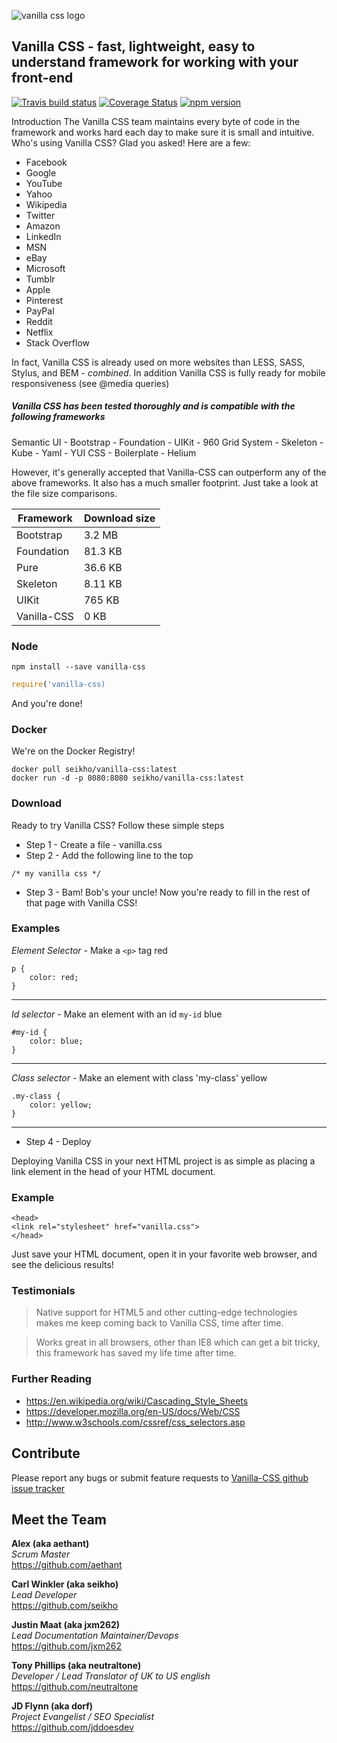 ![vanilla css logo](https://raw.githubusercontent.com/aethant/vanilla-css/gh-pages/assets/images/vanillacsslogo.jpg)
## Vanilla CSS - fast, lightweight, easy to understand framework for working with your front-end

[![Travis build status](https://travis-ci.org/aethant/vanilla-css.svg?branch=gh-pages)](https://travis-ci.org/aethant/vanilla-css)
[![Coverage Status](https://coveralls.io/repos/aethant/vanilla-css/badge.svg?branch=master)](https://coveralls.io/r/aethant/vanilla-css?branch=gh-pages)
[![npm version](https://badge.fury.io/js/vanilla-css.svg)](https://badge.fury.io/js/vanilla-css)

Introduction
The Vanilla CSS team maintains every byte of code in the framework and works hard each day to make sure it is small and intuitive. Who's using Vanilla CSS? Glad you asked! Here are a few:

* Facebook	 
* Google  
* YouTube  
* Yahoo  
* Wikipedia  
* Twitter  
* Amazon  
* LinkedIn
* MSN  
* eBay  
* Microsoft  
* Tumblr	
* Apple 
* Pinterest	
* PayPal  
* Reddit  
* Netflix  
* Stack Overflow  

In fact, Vanilla CSS is already used on more websites than LESS, SASS, Stylus, and BEM - _combined_.  In addition Vanilla CSS is fully ready for mobile responsiveness (see @media queries)
  
##### Vanilla CSS has been tested thoroughly and is compatible with the following frameworks  
Semantic UI - Bootstrap - Foundation - UIKit - 960 Grid System - Skeleton - Kube - Yaml - YUI CSS - Boilerplate - Helium  
  
However, it's generally accepted that Vanilla-CSS can outperform any of the above frameworks.  It also has a much smaller footprint.  Just take a look at the file size comparisons.  

| Framework   | Download size |
|-------------|---------------|
| Bootstrap   | 3.2 MB        |
| Foundation  | 81.3 KB       |
| Pure        | 36.6 KB       |
| Skeleton    | 8.11 KB       |
| UIKit       | 765 KB        |
| Vanilla-CSS | 0 KB          |

### Node
```
npm install --save vanilla-css
```

```javascript
require('vanilla-css)
```
And you're done!

### Docker
We're on the Docker Registry!
```
docker pull seikho/vanilla-css:latest
docker run -d -p 8080:8080 seikho/vanilla-css:latest
```
   
### Download
Ready to try Vanilla CSS?  Follow these simple steps
* Step 1 - Create a file - vanilla.css
* Step 2 - Add the following line to the top
```
/* my vanilla css */
```
* Step 3 - Bam!  Bob's your uncle! Now you're ready to fill in the rest of that page with Vanilla CSS!  
  
### Examples  
*Element Selector* - Make a `<p>` tag red
```
p {
    color: red;
}
```
---  

*Id selector* - Make an element with an id `my-id` blue
```
#my-id {
    color: blue;
}
```
---  

*Class selector* - Make an element with class 'my-class' yellow
```
.my-class {
    color: yellow;
}
```
---  
* Step 4 - Deploy

Deploying Vanilla CSS in your next HTML project is as simple as placing a link element in the head of your HTML document.

### Example
```
<head>
<link rel="stylesheet" href="vanilla.css">
</head>
```
Just save your HTML document, open it in your favorite web browser, and see the delicious results!


### Testimonials  
> Native support for HTML5 and other cutting-edge technologies makes me keep coming back to Vanilla CSS, time after time.  

> Works great in all browsers, other than IE8 which can get a bit tricky, this framework has saved my life time after time.  
  
### Further Reading  
* https://en.wikipedia.org/wiki/Cascading_Style_Sheets  
* https://developer.mozilla.org/en-US/docs/Web/CSS  
* http://www.w3schools.com/cssref/css_selectors.asp  

## Contribute
Please report any bugs or submit feature requests to [Vanilla-CSS github issue tracker](https://github.com/aethant/vanilla-css/issues)  

## Meet the Team  

**Alex (aka aethant)**  
*Scrum Master*  
<https://github.com/aethant>  

**Carl Winkler (aka seikho)**  
*Lead Developer*  
<https://github.com/seikho>  

**Justin Maat (aka jxm262)**  
*Lead Documentation Maintainer/Devops*  
<https://github.com/jxm262>  

**Tony Phillips (aka neutraltone)**  
*Developer / Lead Translator of UK to US english*  
<https://github.com/neutraltone>  
  
**JD Flynn (aka dorf)**  
*Project Evangelist / SEO Specialist*  
<https://github.com/jddoesdev>  
